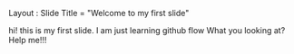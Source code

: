 Layout : Slide
Title = "Welcome to my first slide"

hi! this is my first slide. I am just learning github flow
What you looking at? Help me!!!

